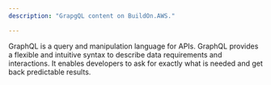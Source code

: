 ```yaml
---
description: "GrapgQL content on BuildOn.AWS."

---
```

GraphQL is a query and manipulation language for APIs. GraphQL provides a flexible and intuitive syntax to describe data requirements and interactions. It enables developers to ask for exactly what is needed and get back predictable results. 
